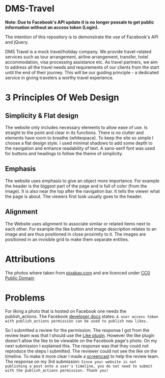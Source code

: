 DMS-Travel
==========

**Note: Due to Facebook's API update it is no longer possale to get public information without an access token (Login).**

The intention of this repository is to demonstrate the use of Facebook's API and jQuery.

DMS Travel is a mock travel/holiday company. We provide travel-related services such as tour arrangement, airline arrangement, transfer, hotel accommodation, visa processing assistance etc. As travel partners, we aim to address all the travel needs and requirements of our clients from the start until the end of their journey. This will be our guiding principle - a dedicated service in giving travelers a worthy travel experience.

# 3 Principles Of Web Design

## Simplicity & Flat design
The website only includes necessary elements to allow ease of use. Is straight to the point and clear in its functions. There is no clutter and elements have room to breathe (whitespace). To keep the site so simple I choose a flat design style. I used minimal shadows to add some depth to the navigation and enhance readability of text. A sans-serif font was used for buttons and headings to follow the theme of simplicity.

## Emphasis
The website uses emphasis to give an object more importance. For example the header is the biggest part of the page and is full of color (from the image). It is also near the top after the navigation bar. It tells the viewer what the page is about. The viewers first look usually goes to the header.

## Alignment
The Website uses alignment to associate similar or related items next to each other. For example the like button and image description relates to an image and are thus positioned in close proximity to it. The images are positioned in an invisible grid to make them separate entities.

# Attributions
The photos where taken from [pixabay.com](http://pixabay.com/) and are licenced under [CC0 Public Domain](http://creativecommons.org/publicdomain/zero/1.0/deed.en)

# Problems
For liking a photo that is hosted on Facebook one needs the publish_actions. The Facebook [developer docs](https://developers.facebook.com/docs/graph-api/reference/v2.1/object/likes) states: `A user access token with publish_actions permission can be used to publish new likes.`

So I submitted a review for the permission. The response I got from the review team was that I should use the [Like plugin](https://developers.facebook.com/docs/plugins/like-button/). However the like plugin doesn't allow the like to be viewable on the Facebook page's photo. On my next submission I explained this. The response was that they could not reproduce the steps I submitted. The reviewer could not see the like on the timeline. To make it more clear I made a [screencast](http://quick.as/omwai4ew) to help the review team. The response on my 3rd submission: `Since your website is not publishing a post onto a user's timeline, you do not need to submit with the publish_actions permission. Thank you!`
